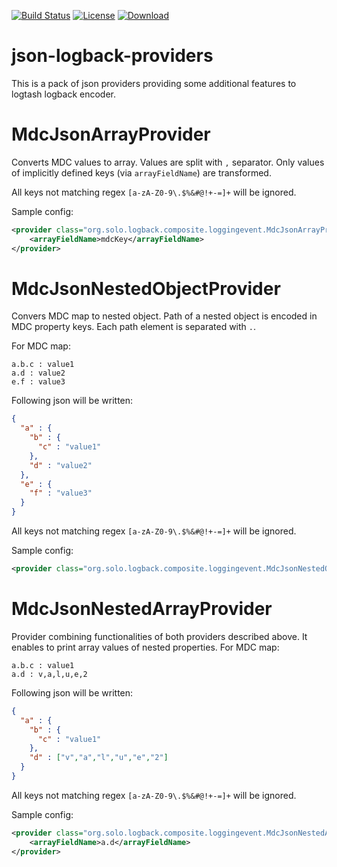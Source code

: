 [![Build Status](https://travis-ci.org/mareksoluch/logback-addons.svg?branch=master)](https://travis-ci.org/mareksoluch/logback-addons)
[![License](https://img.shields.io/badge/License-Apache%202.0-blue.svg)](https://opensource.org/licenses/Apache-2.0)
 [ ![Download](https://api.bintray.com/packages/mareksoluch/maven/logback-addons/images/download.svg?version=0.2) ](https://bintray.com/mareksoluch/maven/logback-addons/0.2/link)

# json-logback-providers
This is a pack of json providers providing some additional features to logtash logback encoder.

# MdcJsonArrayProvider
Converts MDC values to array. Values are split with  `,` separator. Only values of implicitly defined keys (via `arrayFieldName`) are transformed.

All keys not matching regex `[a-zA-Z0-9\.$%&#@!+-=]+` will be ignored.

Sample config:
```xml
<provider class="org.solo.logback.composite.loggingevent.MdcJsonArrayProvider">
    <arrayFieldName>mdcKey</arrayFieldName>
</provider>
```

# MdcJsonNestedObjectProvider
Convers MDC map to nested object. Path of a nested object is encoded in MDC property keys. Each path element is separated with `.`.

For MDC map:
```
a.b.c : value1
a.d : value2
e.f : value3
```
Following json will be written:
```json
{
  "a" : {
    "b" : {
      "c" : "value1"
    },
    "d" : "value2"    
  },
  "e" : {
    "f" : "value3"
  }
}
```

All keys not matching regex `[a-zA-Z0-9\.$%&#@!+-=]+` will be ignored.

Sample config:
```xml
<provider class="org.solo.logback.composite.loggingevent.MdcJsonNestedObjectProvider"/>
```

# MdcJsonNestedArrayProvider
Provider combining functionalities of both providers described above. It enables to print array values of nested properties.
For MDC map:
```
a.b.c : value1
a.d : v,a,l,u,e,2
```
Following json will be written:
```json
{
  "a" : {
    "b" : {
      "c" : "value1"
    },
    "d" : ["v","a","l","u","e","2"]    
  }
}
```
All keys not matching regex `[a-zA-Z0-9\.$%&#@!+-=]+` will be ignored.

Sample config:
```xml
<provider class="org.solo.logback.composite.loggingevent.MdcJsonNestedArrayProvider">
    <arrayFieldName>a.d</arrayFieldName>
</provider>
```
